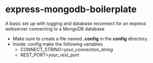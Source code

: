 # express-mongodb-boilerplate
A basic set up with logging and database reconnect for an express webserver connecting to a MongoDB database

 - Make sure to create a file named __.config__ in the __config__ directory.
 - Inside .config make the following variables
   - CONNECT_STRING=*your_connection_string*
   - REST_PORT=*your_rest_port*
